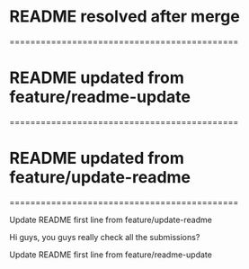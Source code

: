 # README resolved after merge
============================================
# README updated from feature/readme-update
============================================
# README updated from feature/update-readme
============================================

Update README first line from feature/update-readme

Hi guys, you guys really check all the submissions?

Update README first line from feature/readme-update

